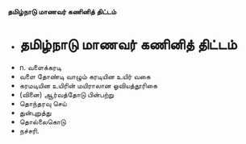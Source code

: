 **தமிழ்நாடு மாணவர் கணினித் திட்டம்**
- # தமிழ்நாடு மாணவர் கணினித் திட்டம்
- n. வளைக்கரடி
- வளை தோண்டி வாழும் கரடியின உயிர் வகை
- கரமடியின உயிரின் மயிராலான ஓவியத்தூரிகை
- (வினை) ஆர்வத்தோடு பின்பற்று
- தொந்தரவு செய்
- துன்புறுத்து
- தொல்லைகொடு
- நச்சரி.

